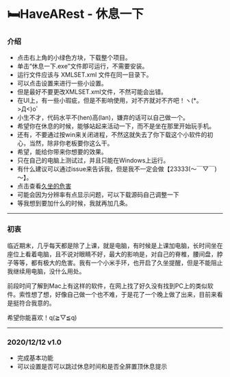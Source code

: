 # :bed:HaveARest - 休息一下

### 介绍

- 点击右上角的小绿色方块，下载整个项目。
- 单击“休息一下.exe”文件即可运行，不需要安装。
- 运行文件应该与 XMLSET.xml 文件在同一目录下。
- 可以点击设置来进行一些小设置。
- 但是最好不要更改XMLSET.xml文件，不然可能会出错。
- 在UI上，有一些小瑕疵，但是不影响使用，对不齐就对不齐吧！ヽ(*。>Д<)o゜
- 小生不才，代码水平不(hen)高(lan)，嫌弃的话可以自己做一个。
- 希望你在休息的时候，能够站起来活动一下，而不是坐在那里开始玩手机。
- 还有，不要通过按win来关闭进程，不然这就失去了你下载这个小软件的初心，当然，除非你老板要你这么干。
- 希望，能给你带来你想要的效果。
- 只在自己的电脑上测试过，并且只能在Windows上运行。
- 有什么建议可以通过issue来告诉我，但是我不一定会做【23333(～￣▽￣)～】。
- 点击查看[久坐的危害](https://m.baidu.com/bh/m/detail/vc_10883166790730183940)
- 可能会因为分辨率有点显示问题，可以下载源码自己调整一下
- 等我想到要加什么的时候，我就再加几条。

---

### 初衷

临近期末，几乎每天都是除了上课，就是电脑，有时候是上课加电脑，长时间坐在座位上看着电脑，且不说对眼睛不好，最大的影响是，对自己的脊椎，腰间盘，脖子等等，都有极大的危害。我有一个小米手环，也开启了久坐提醒，但是不能阻止我继续用电脑，没什么用处。

前段时间了解到Mac上有这样的软件，在网上找了好久没有找到PC上的类似软件。索性想了想，好像自己做一个也不难，于是花了一个晚上做了出来，目前来看是挺符合我意的。

希望你能喜欢！q(≧▽≦q)

---



### 2020/12/12 v1.0

- 完成基本功能
- 可以设置是否可以跳过休息时间和是否全屏置顶休息提示